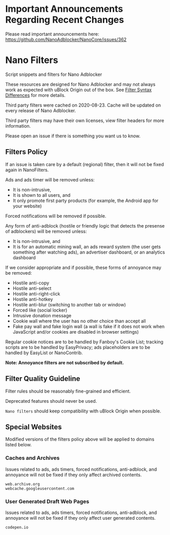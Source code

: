 # Important Announcements Regarding Recent Changes

Please read important announcements here: https://github.com/NanoAdblocker/NanoCore/issues/362

# Nano Filters

Script snippets and filters for Nano Adblocker

These resources are designed for Nano Adblocker and may not always work as
expected with uBlock Origin out of the box. See
[Filter Syntax Differences](https://github.com/NanoAdblocker/NanoDoc/blob/master/en/FilterSyntax.MD)
for more details.

Third party filters were cached on 2020-08-23. Cache will be updated on every
release of Nano Adblocker.

Third party filters may have their own licenses, view filter headers for more
information.

Please open an issue if there is something you want us to know.

## Filters Policy

If an issue is taken care by a default (regional) filter, then it will not be
fixed again in NanoFilters.

Ads and ads timer will be removed unless:
- It is non-intrusive,
- It is shown to all users, and
- It only promote first party products (for example, the Android app for your
  website)

Forced notifications will be removed if possible.

Any form of anti-adblock (hostile or friendly logic that detects the presense
of adblockers) will be removed unless:
- It is non-intrusive, and
- It is for an automatic mining wall, an ads reward system (the user gets
  something after watching ads), an advertiser dashboard, or an analytics
  dashboard

If we consider appropriate and if possible, these forms of annoyance may be
removed:
- Hostile anti-copy
- Hostile anti-select
- Hostile anti-right-click
- Hostile anti-hotkey
- Hostile anti-blur (switching to another tab or window)
- Forced like (social locker)
- Intrusive donation message
- Cookie wall where the user has no other choice than accept all
- Fake pay wall and fake login wall (a wall is fake if it does not work when
  JavaScript and/or cookies are disabled in browser settings)

Regular cookie notices are to be handled by Fanboy's Cookie List; tracking
scripts are to be handled by EasyPrivacy; ads placeholders are to be handled by
EasyList or NanoContrib.

**Note: Annoyance filters are not subscribed by default.**

## Filter Quality Guideline

Filter rules should be reasonably fine-grained and efficient.

Deprecated features should never be used.

`Nano filters` should keep compatibility with uBlock Origin when possible.

## Special Websites

Modified versions of the filters policy above will be applied to domains listed
below.

### Caches and Archives

Issues related to ads, ads timers, forced notifications, anti-adblock, and
annoyance will not be fixed if they only affect archived contents.

```
web.archive.org
webcache.googleusercontent.com
```

### User Generated Draft Web Pages

Issues related to ads, ads timers, forced notifications, anti-adblock, and
annoyance will not be fixed if they only affect user generated contents.

```
codepen.io
```
